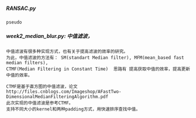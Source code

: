 ##### RANSAC.py
    pseudo
 
##### week2_median_blur.py: 中值滤波，
    中值滤波有很多种实现方式，也有关于提高滤波的效率的研究。
    为此，中值滤波的方法有： SM(standart Median filter), MFM(mean_based fast median filters), 
    CTMF(Median Filtering in Constant Time)  思路有 提高获取中值的效率，提高更新中值的效率。

    CTMF是基于直方图的中值滤波，论文 http://files.cnblogs.com/Imageshop/AFastTwo-DimensionalMedianFilteringAlgorithm.pdf
    此次实现的中值滤波是参考CTMF。
    支持不同大小的kernel和两种padding方式，用快速排序查找中值。
